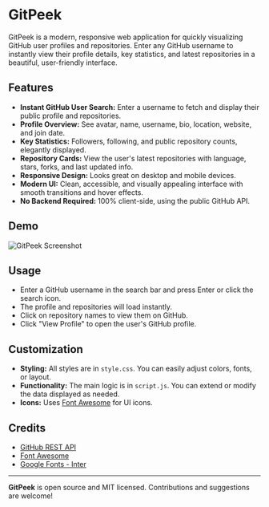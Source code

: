 # GitPeek

GitPeek is a modern, responsive web application for quickly visualizing GitHub user profiles and repositories. Enter any GitHub username to instantly view their profile details, key statistics, and latest repositories in a beautiful, user-friendly interface.

## Features

- **Instant GitHub User Search:** Enter a username to fetch and display their public profile and repositories.
- **Profile Overview:** See avatar, name, username, bio, location, website, and join date.
- **Key Statistics:** Followers, following, and public repository counts, elegantly displayed.
- **Repository Cards:** View the user's latest repositories with language, stars, forks, and last updated info.
- **Responsive Design:** Looks great on desktop and mobile devices.
- **Modern UI:** Clean, accessible, and visually appealing interface with smooth transitions and hover effects.
- **No Backend Required:** 100% client-side, using the public GitHub API.

## Demo

![GitPeek Screenshot](screenshot.png)

## Usage

- Enter a GitHub username in the search bar and press Enter or click the search icon.
- The profile and repositories will load instantly.
- Click on repository names to view them on GitHub.
- Click "View Profile" to open the user's GitHub profile.

## Customization

- **Styling:** All styles are in `style.css`. You can easily adjust colors, fonts, or layout.
- **Functionality:** The main logic is in `script.js`. You can extend or modify the data displayed as needed.
- **Icons:** Uses [Font Awesome](https://fontawesome.com/) for UI icons.

## Credits

- [GitHub REST API](https://docs.github.com/en/rest)
- [Font Awesome](https://fontawesome.com/)
- [Google Fonts - Inter](https://fonts.google.com/specimen/Inter)

---

**GitPeek** is open source and MIT licensed. Contributions and suggestions are welcome!

